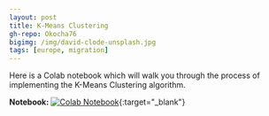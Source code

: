 ```yaml
---
layout: post
title: K-Means Clustering
gh-repo: Okocha76
bigimg: /img/david-clode-unsplash.jpg
tags: [europe, migration]
---
```

Here is a Colab notebook which will walk you through the process of implementing the K-Means Clustering algorithm.

**Notebook:** [![Colab Notebook](https://colab.research.google.com/assets/colab-badge.svg)](https://colab.research.google.com/github/Okocha76/Okocha76.github.io/blob/master/K_Means_Clustering.ipynb){:target="_blank"}
